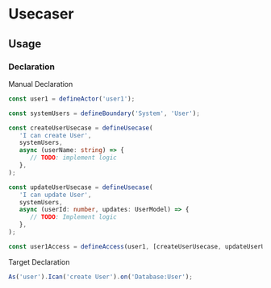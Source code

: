 # Usecaser

## Usage

### Declaration

Manual Declaration

```ts
const user1 = defineActor('user1');

const systemUsers = defineBoundary('System', 'User');

const createUserUsecase = defineUsecase(
   'I can create User',
   systemUsers,
   async (userName: string) => {
      // TODO: implement logic
   },
);

const updateUserUsecase = defineUsecase(
   'I can update User',
   systemUsers,
   async (userId: number, updates: UserModel) => {
      // TODO: Implement logic
   },
);

const user1Access = defineAccess(user1, [createUserUsecase, updateUserUsecase]);
```

Target Declaration

```ts
As('user').Ican('create User').on('Database:User');
```
